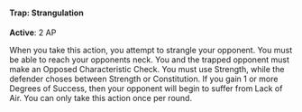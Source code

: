 #### Trap: Strangulation
**Active**: 2 AP

When you take this action, you attempt to strangle your opponent. You must be able to reach your opponents neck. You and the trapped opponent must make an Opposed Characteristic Check. You must use Strength, while the defender choses between Strength or Constitution. If you gain 1 or more Degrees of Success, then your opponent will begin to suffer from Lack of Air. You can only take this action once per round.